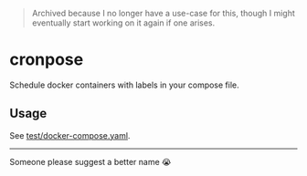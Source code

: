 > Archived because I no longer have a use-case for this, though I might eventually start working on it again if one arises.

# cronpose

Schedule docker containers with labels in your compose file.

## Usage

See [test/docker-compose.yaml](./test/docker-compose.yaml).

---

Someone please suggest a better name :sob:
